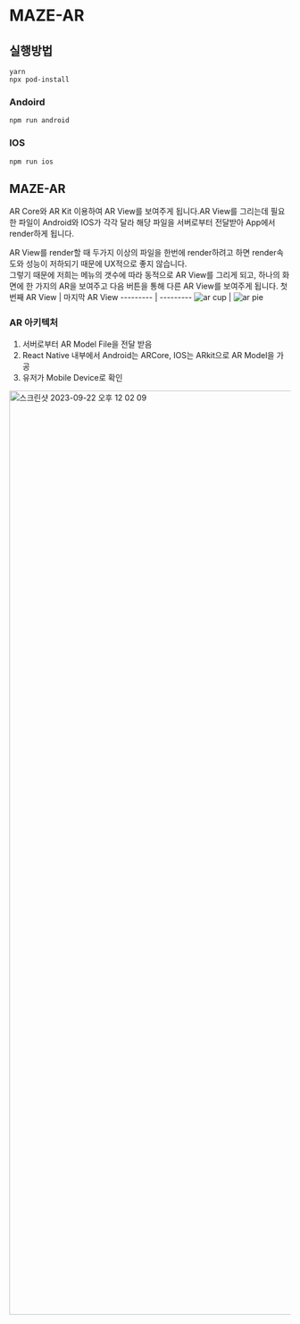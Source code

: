 # MAZE-AR
## 실행방법
```
yarn
npx pod-install
```
### Andoird
```
npm run android
```
### IOS
```
npm run ios
```

## MAZE-AR
AR Core와 AR Kit 이용하여 AR View를 보여주게 됩니다.AR View를 그리는데 필요한 파일이 Android와 IOS가 각각 달라 해당 파일을 서버로부터 전달받아 App에서 render하게 됩니다.

AR View를 render할 때 두가지 이상의 파일을 한번에 render하려고 하면 render속도와 성능이 저하되기 때문에 UX적으로 좋지 않습니다. <br />
그렇기 때문에 저희는 메뉴의 갯수에 따라 동적으로 AR View를 그리게 되고, 하나의 화면에 한 가지의 AR을 보여주고 다음 버튼을 통해 다른 AR View를 보여주게 됩니다.
첫번째 AR View | 마지막 AR View
--------- | ---------
![ar cup](https://github.com/MAZE-Choiji/MAZE-AR/assets/113877093/e042da99-86fc-4155-b7f4-67966356ea09) | ![ar pie](https://github.com/MAZE-Choiji/MAZE-AR/assets/113877093/1bb4503a-6b24-4cee-8f7c-ec8d13fac39f)



### AR 아키텍처
1. 서버로부터 AR Model File을 전달 받음
2. React Native 내부에서 Android는 ARCore, IOS는 ARkit으로 AR Model을 가공
3. 유저가 Mobile Device로 확인
<img width="1655" alt="스크린샷 2023-09-22 오후 12 02 09" src="https://github.com/MAZE-Inc/MAZE-AR/assets/113877093/95a859db-1d89-41d6-aabb-853104f0aee5">
